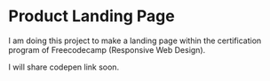 # Product Landing Page

I am doing this project to make a landing page within the certification program of Freecodecamp (Responsive Web Design).

I will share codepen link soon.
